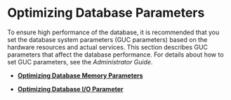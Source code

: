 # Optimizing Database Parameters<a name="EN-US_TOPIC_0245374529"></a>

To ensure high performance of the database, it is recommended that you set the database system parameters \(GUC parameters\) based on the hardware resources and actual services. This section describes GUC parameters that affect the database performance. For details about how to set GUC parameters, see the  _Administrator Guide_.

-   **[Optimizing Database Memory Parameters](optimizing-database-memory-parameters.md)**  

-   **[Optimizing Database I/O Parameter](optimizing-database-i-o-parameter.md)**  
